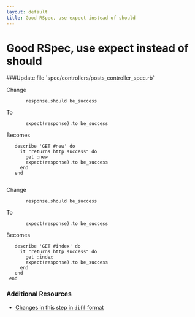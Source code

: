 ```yaml
---
layout: default
title: Good RSpec, use expect instead of should
---
```


<h1 id="main">Good RSpec, use expect instead of should</h1>
###Update file `spec/controllers/posts_controller_spec.rb`

Change
```
       response.should be_success
```


To
```
       expect(response).to be_success
```


Becomes
```
   describe 'GET #new' do
     it "returns http success" do
       get :new
       expect(response).to be_success
     end
   end
 

```


Change
```
       response.should be_success
```


To
```
       expect(response).to be_success
```


Becomes
```
   describe 'GET #index' do
     it "returns http success" do
       get :index
       expect(response).to be_success
     end
   end
 end

```



### Additional Resources

* [Changes in this step in `diff` format](https://github.com/software-academy/rails_getting_started_bdd/commit/be54eb69ef1a3179bf7b36344de9c7a3759824ea)

